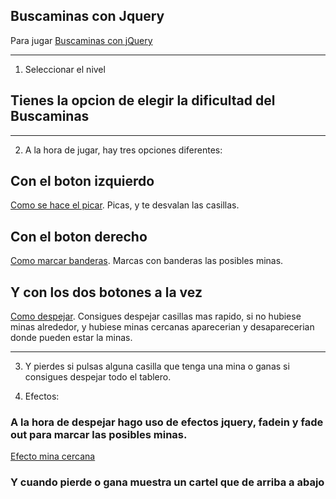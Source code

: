 Buscaminas con Jquery
----

Para jugar [Buscaminas con jQuery](https://javigon258.github.io/Tema%206/jQueryV2Buscaminas/)

**********

1. Seleccionar el nivel

## Tienes la opcion de elegir la dificultad del Buscaminas

**********

2. A la hora de jugar, hay tres opciones diferentes:


## Con el boton izquierdo
[Como se hace el picar](https://github.com/javigon258/javigon258.github.io/blob/master/Tema%206/jQueryV2Buscaminas/js/jQueryTablero.js#L57).  Picas, y te desvalan las casillas.


## Con el boton derecho 

[Como marcar banderas](https://github.com/javigon258/javigon258.github.io/blob/master/Tema%206/jQueryV2Buscaminas/js/jQueryTablero.js#L84). Marcas con banderas las posibles minas.


## Y con los dos botones a la vez

[Como despejar](https://github.com/javigon258/javigon258.github.io/blob/master/Tema%206/jQueryV2Buscaminas/js/jQueryTablero.js#L101).
Consigues despejar casillas mas rapido, si no hubiese minas alrededor, y hubiese minas cercanas aparecerian y desaparecerian donde pueden estar la minas.
**********

3. Y pierdes si pulsas alguna casilla que tenga una mina o ganas si consigues despejar todo el tablero.

4. Efectos:
### A la hora de despejar hago uso de efectos jquery, fadein y fade out para marcar las posibles minas.
[Efecto mina cercana](https://github.com/javigon258/javigon258.github.io/blob/master/Tema%206/jQueryV2Buscaminas/js/jQueryTablero.js#L108)

### Y cuando pierde o gana muestra un cartel que de arriba a abajo
[](https://github.com/javigon258/javigon258.github.io/blob/master/Tema%206/jQueryV2Buscaminas/js/jQueryTablero.js#L67)